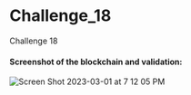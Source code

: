 # Challenge_18
Challenge 18

#### Screenshot of the blockchain and validation:

![Screen Shot 2023-03-01 at 7 12 05 PM](https://user-images.githubusercontent.com/116028305/222321780-eb0d0015-54d5-4408-bc1f-6c9e5b713be8.png)
